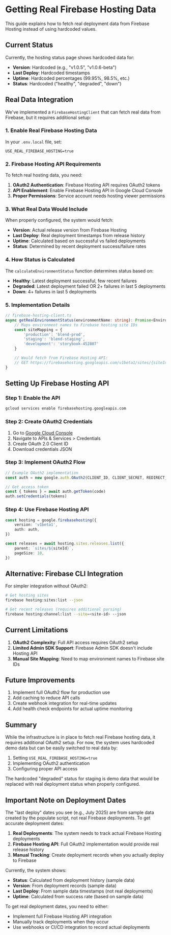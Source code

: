 # Getting Real Firebase Hosting Data

This guide explains how to fetch real deployment data from Firebase Hosting instead of using hardcoded values.

## Current Status

Currently, the hosting status page shows hardcoded data for:

- **Version**: Hardcoded (e.g., "v1.0.5", "v1.0.6-beta")
- **Last Deploy**: Hardcoded timestamps
- **Uptime**: Hardcoded percentages (99.95%, 98.5%, etc.)
- **Status**: Hardcoded ("healthy", "degraded", "down")

## Real Data Integration

We've implemented a `FirebaseHostingClient` that can fetch real data from Firebase, but it requires additional setup:

### 1. Enable Real Firebase Hosting Data

In your `.env.local` file, set:

```env
USE_REAL_FIREBASE_HOSTING=true
```

### 2. Firebase Hosting API Requirements

To fetch real hosting data, you need:

1. **OAuth2 Authentication**: Firebase Hosting API requires OAuth2 tokens
2. **API Enablement**: Enable Firebase Hosting API in Google Cloud Console
3. **Proper Permissions**: Service account needs hosting viewer permissions

### 3. What Real Data Would Include

When properly configured, the system would fetch:

- **Version**: Actual release version from Firebase Hosting
- **Last Deploy**: Real deployment timestamps from release history
- **Uptime**: Calculated based on successful vs failed deployments
- **Status**: Determined by recent deployment success/failure rates

### 4. How Status is Calculated

The `calculateEnvironmentStatus` function determines status based on:

- **Healthy**: Latest deployment successful, few recent failures
- **Degraded**: Latest deployment failed OR 2+ failures in last 5 deployments
- **Down**: 4+ failures in last 5 deployments

### 5. Implementation Details

```typescript
// firebase-hosting-client.ts
async getRealEnvironmentStatus(environmentName: string): Promise<Environment | null> {
    // Maps environment names to Firebase hosting site IDs
    const siteMapping = {
        'production': 'blend-prod',
        'staging': 'blend-staging',
        'development': 'storybook-452807'
    }

    // Would fetch from Firebase Hosting API:
    // GET https://firebasehosting.googleapis.com/v1beta1/sites/{siteId}/releases
}
```

## Setting Up Firebase Hosting API

### Step 1: Enable the API

```bash
gcloud services enable firebasehosting.googleapis.com
```

### Step 2: Create OAuth2 Credentials

1. Go to [Google Cloud Console](https://console.cloud.google.com)
2. Navigate to APIs & Services > Credentials
3. Create OAuth 2.0 Client ID
4. Download credentials JSON

### Step 3: Implement OAuth2 Flow

```typescript
// Example OAuth2 implementation
const auth = new google.auth.OAuth2(CLIENT_ID, CLIENT_SECRET, REDIRECT_URL)

// Get access token
const { tokens } = await auth.getToken(code)
auth.setCredentials(tokens)
```

### Step 4: Use Firebase Hosting API

```typescript
const hosting = google.firebasehosting({
    version: 'v1beta1',
    auth: auth,
})

const releases = await hosting.sites.releases.list({
    parent: `sites/${siteId}`,
    pageSize: 10,
})
```

## Alternative: Firebase CLI Integration

For simpler integration without OAuth2:

```bash
# Get hosting sites
firebase hosting:sites:list --json

# Get recent releases (requires additional parsing)
firebase hosting:channel:list --site=<site-id> --json
```

## Current Limitations

1. **OAuth2 Complexity**: Full API access requires OAuth2 setup
2. **Limited Admin SDK Support**: Firebase Admin SDK doesn't include Hosting API
3. **Manual Site Mapping**: Need to map environment names to Firebase site IDs

## Future Improvements

1. Implement full OAuth2 flow for production use
2. Add caching to reduce API calls
3. Create webhook integration for real-time updates
4. Add health check endpoints for actual uptime monitoring

## Summary

While the infrastructure is in place to fetch real Firebase hosting data, it requires additional OAuth2 setup. For now, the system uses hardcoded demo data but can be easily switched to real data by:

1. Setting `USE_REAL_FIREBASE_HOSTING=true`
2. Implementing OAuth2 authentication
3. Configuring proper API access

The hardcoded "degraded" status for staging is demo data that would be replaced with real deployment status when properly configured.

## Important Note on Deployment Dates

The "last deploy" dates you see (e.g., July 2025) are from sample data created by the populate script, not real Firebase deployments. To get accurate deployment dates:

1. **Real Deployments**: The system needs to track actual Firebase Hosting deployments
2. **Firebase Hosting API**: Full OAuth2 implementation would provide real release history
3. **Manual Tracking**: Create deployment records when you actually deploy to Firebase

Currently, the system shows:

- **Status**: Calculated from deployment history (sample data)
- **Version**: From deployment records (sample data)
- **Last Deploy**: From sample data timestamps (not real deployments)
- **Uptime**: Calculated from success rate (based on sample data)

To get real deployment dates, you need to either:

- Implement full Firebase Hosting API integration
- Manually track deployments when they occur
- Use webhooks or CI/CD integration to record actual deployments
